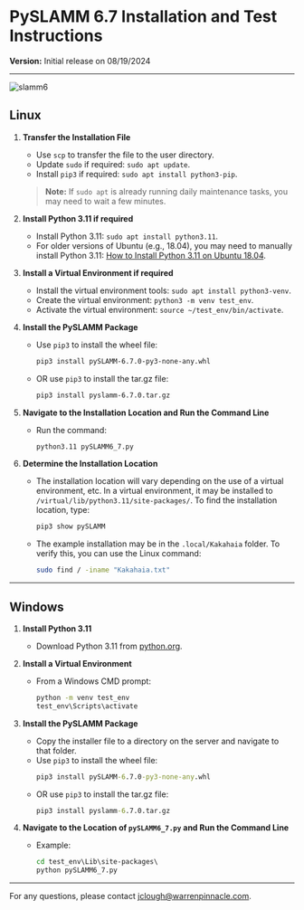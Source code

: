 # PySLAMM 6.7 Installation and Test Instructions

**Version:** Initial release on 08/19/2024

---
![slamm6](https://github.com/user-attachments/assets/5990dfd2-0c43-456f-be7c-3d07a4c5fb52)

## Linux

1. **Transfer the Installation File**
   - Use `scp` to transfer the file to the user directory.
   - Update `sudo` if required: `sudo apt update`.
   - Install `pip3` if required: `sudo apt install python3-pip`.
   
   > **Note:** If `sudo apt` is already running daily maintenance tasks, you may need to wait a few minutes.

2. **Install Python 3.11 if required**
   - Install Python 3.11: `sudo apt install python3.11`.
   - For older versions of Ubuntu (e.g., 18.04), you may need to manually install Python 3.11:
     [How to Install Python 3.11 on Ubuntu 18.04](https://medium.com/@elysiumceleste/how-to-install-python-3-11-3-on-ubuntu-18-04-e1cb4d404ef3).

3. **Install a Virtual Environment if required**
   - Install the virtual environment tools: `sudo apt install python3-venv`.
   - Create the virtual environment: `python3 -m venv test_env`.
   - Activate the virtual environment: `source ~/test_env/bin/activate`.

4. **Install the PySLAMM Package**
   - Use `pip3` to install the wheel file:  
     ```bash
     pip3 install pySLAMM-6.7.0-py3-none-any.whl
     ```
   - OR use `pip3` to install the tar.gz file:
     ```bash
     pip3 install pyslamm-6.7.0.tar.gz
     ```

5. **Navigate to the Installation Location and Run the Command Line**
   - Run the command:
     ```bash
     python3.11 pySLAMM6_7.py
     ```

6. **Determine the Installation Location**
   - The installation location will vary depending on the use of a virtual environment, etc. In a virtual environment, it may be installed to `/virtual/lib/python3.11/site-packages/`. To find the installation location, type:
     ```bash
     pip3 show pySLAMM
     ```

   - The example installation may be in the `.local/Kakahaia` folder. To verify this, you can use the Linux command:
     ```bash
     sudo find / -iname "Kakahaia.txt"
     ```

---

## Windows

1. **Install Python 3.11**
   - Download Python 3.11 from [python.org](https://www.python.org/downloads/).

2. **Install a Virtual Environment**
   - From a Windows CMD prompt:
     ```cmd
     python -m venv test_env
     test_env\Scripts\activate
     ```

3. **Install the PySLAMM Package**
   - Copy the installer file to a directory on the server and navigate to that folder.
   - Use `pip3` to install the wheel file:
     ```cmd
     pip3 install pySLAMM-6.7.0-py3-none-any.whl
     ```
   - OR use `pip3` to install the tar.gz file:
     ```cmd
     pip3 install pyslamm-6.7.0.tar.gz
     ```

4. **Navigate to the Location of `pySLAMM6_7.py` and Run the Command Line**
   - Example:
     ```cmd
     cd test_env\Lib\site-packages\
     python pySLAMM6_7.py
     ```

---

For any questions, please contact [jclough@warrenpinnacle.com](mailto:jclough@warrenpinnacle.com).

